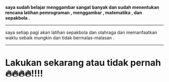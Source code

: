 <strong> saya sudah belajar menggambar sangat banyak dan sudah menentukan rencana latihan pemrograman , menggambar , matematika , dan sepakbola .</strong>

<hr>

saya setiap pagi akan latihan sepakbola dan olahraga dan memanfaatkan waktu sebaik mungkin dan tidak bermalas-malasan .

<hr>

<h1> Lakukan sekarang atau tidak pernah 🔥🔥🔥🔥!!!!</h1>